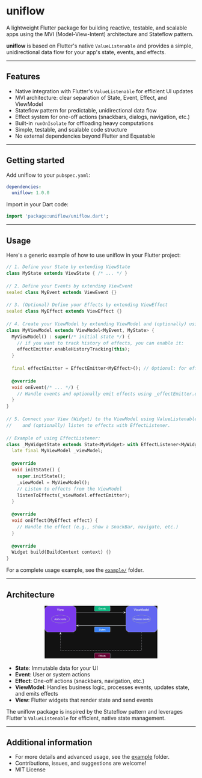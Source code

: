 # uniflow

A lightweight Flutter package for building reactive, testable, and scalable apps using the MVI (Model-View-Intent) architecture and Stateflow pattern. 

**uniflow** is based on Flutter's native `ValueListenable` and provides a simple, unidirectional data flow for your app's state, events, and effects.

---

## Features

- Native integration with Flutter's `ValueListenable` for efficient UI updates
- MVI architecture: clear separation of State, Event, Effect, and ViewModel
- Stateflow pattern for predictable, unidirectional data flow
- Effect system for one-off actions (snackbars, dialogs, navigation, etc.)
- Built-in `runOnIsolate` for offloading heavy computations
- Simple, testable, and scalable code structure
- No external dependencies beyond Flutter and Equatable

---

## Getting started

Add uniflow to your `pubspec.yaml`:

```yaml
dependencies:
  uniflow: 1.0.0
```

Import in your Dart code:

```dart
import 'package:uniflow/uniflow.dart';
```

---

## Usage

Here's a generic example of how to use uniflow in your Flutter project:

```dart
// 1. Define your State by extending ViewState
class MyState extends ViewState { /* ... */ }

// 2. Define your Events by extending ViewEvent
sealed class MyEvent extends ViewEvent {}

// 3. (Optional) Define your Effects by extending ViewEffect
sealed class MyEffect extends ViewEffect {}

// 4. Create your ViewModel by extending ViewModel and (optionally) using EffectEmitter
class MyViewModel extends ViewModel<MyEvent, MyState> {
  MyViewModel() : super(/* initial state */) {
    // if you want to track history of effects, you can enable it: 
    effectEmitter.enableHistoryTracking(this);
  }
  
  final effectEmitter = EffectEmitter<MyEffect>(); // Optional: for effects
  
  @override
  void onEvent(/* ... */) { 
    // Handle events and optionally emit effects using _effectEmitter.emit(effect)
  }
}

// 5. Connect your View (Widget) to the ViewModel using ValueListenableBuilder
//    and (optionally) listen to effects with EffectListener.

// Example of using EffectListener:
class _MyWidgetState extends State<MyWidget> with EffectListener<MyWidget, MyEffect> {
  late final MyViewModel _viewModel;

  @override
  void initState() {
    super.initState();
    _viewModel = MyViewModel();
    // Listen to effects from the ViewModel
    listenToEffects(_viewModel.effectEmitter);
  }

  @override
  void onEffect(MyEffect effect) {
    // Handle the effect (e.g., show a SnackBar, navigate, etc.)
  }

  @override
  Widget build(BuildContext context) {}
}
```

For a complete usage example, see the [`example/`](example/) folder.

---

## Architecture

<div align="center">
  <img src="https://raw.githubusercontent.com/LucassMateusDev/uniflow/refs/heads/main/assets/images/architecture_diagram.jpg" alt="Logo" width="300"/>
</div>

- **State**: Immutable data for your UI
- **Event**: User or system actions
- **Effect**: One-off actions (snackbars, navigation, etc.)
- **ViewModel**: Handles business logic, processes events, updates state, and emits effects
- **View**: Flutter widgets that render state and send events

The uniflow package is inspired by the Stateflow pattern and leverages Flutter's `ValueListenable` for efficient, native state management.

---

## Additional information

- For more details and advanced usage, see the [example](example/) folder.
- Contributions, issues, and suggestions are welcome!
- MIT License
